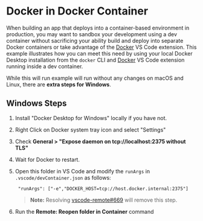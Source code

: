 # Docker in Docker Container

When building an app that deploys into a container-based environment in production, you may want to sandbox your development using a dev container without sacrificing your ability build and deploy into separate Docker containers or take advantage of the [Docker](https://marketplace.visualstudio.com/items?itemName=PeterJausovec.vscode-docker) VS Code extension. This example illustrates how you can meet this need by using your local Docker Desktop installation from the `docker` CLI and [Docker](https://marketplace.visualstudio.com/items?itemName=PeterJausovec.vscode-docker) VS Code extension running inside a dev container.

While this will run example will run without any changes on macOS and Linux, there are **extra steps for Windows**.

## Windows Steps

1. Install "Docker Desktop for Windows" locally if you have not.
   
2. Right Click on Docker system tray icon and select "Settings"
   
3. Check **General > "Expose daemon on tcp://localhost:2375 without TLS"**
   
4. Wait for Docker to restart.
   
5. Open this folder in VS Code and modify the `runArgs` in `.vscode/devContainer.json` as follows:
   ```
    "runArgs": ["-e","DOCKER_HOST=tcp://host.docker.internal:2375"]
   ```
   > **Note:** Resolving [vscode-remote#669](https://github.com/Microsoft/vscode-remote/issues/669) will remove this step.

6. Run the **Remote: Reopen folder in Container** command
